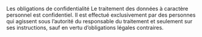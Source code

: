 Les obligations de confidentialité
Le traitement des données à caractère personnel est confidentiel. Il est effectué exclusivement par des personnes qui agissent sous l’autorité du responsable du traitement et seulement sur ses instructions, sauf en vertu d’obligations légales contraires.